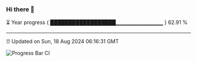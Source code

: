 ### Hi there 👋

⏳ Year progress { ██████████████████▁▁▁▁▁▁▁▁▁▁▁▁ } 62.91 %

---

⏰ Updated on Sun, 18 Aug 2024 06:16:31 GMT

![Progress Bar CI](https://github.com/liununu/liununu/workflows/Progress%20Bar%20CI/badge.svg)
